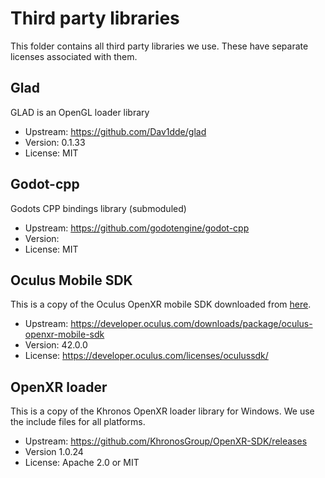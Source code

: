 # Third party libraries

This folder contains all third party libraries we use. These have separate licenses associated with them.

## Glad 

GLAD is an OpenGL loader library

- Upstream: https://github.com/Dav1dde/glad
- Version: 0.1.33
- License: MIT

## Godot-cpp

Godots CPP bindings library (submoduled)

- Upstream: https://github.com/godotengine/godot-cpp
- Version:
- License: MIT

## Oculus Mobile SDK

This is a copy of the Oculus OpenXR mobile SDK downloaded from [here](https://developer.oculus.com/downloads/package/oculus-openxr-mobile-sdk).

- Upstream: https://developer.oculus.com/downloads/package/oculus-openxr-mobile-sdk
- Version: 42.0.0
- License: https://developer.oculus.com/licenses/oculussdk/

## OpenXR loader

This is a copy of the Khronos OpenXR loader library for Windows. We use the include files for all platforms.

- Upstream: https://github.com/KhronosGroup/OpenXR-SDK/releases
- Version 1.0.24
- License: Apache 2.0 or MIT
